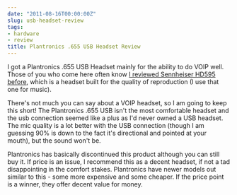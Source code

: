```yaml
---
date: "2011-08-16T00:00:00Z"
slug: usb-headset-review
tags:
- hardware
- review
title: Plantronics .655 USB Headset Review
---
```


I got a Plantronics .655 USB Headset mainly for the ability to do VOIP well. 
Those of you who come here often know [I reviewed Sennheiser HD595 before][Senn], 
which is a headset built for the quality of reproduction (I use that one for music).

There's not much you can say about a VOIP headset, so I am going to keep this short! 
The Plantronics .655 USB isn't the most comfortable headset and the usb connection 
seemed like a plus as I'd never owned a USB headset. The mic quality is a lot better 
with the USB connection (though I am guessing 90% is down to the fact it's directional 
and pointed at your mouth), but the sound won't be.

Plantronics has basically discontinued this product although you can still buy it. 
If price is an issue, I recommend this as a decent headset, if not a tad disappointing 
in the comfort stakes. Plantronics have newer models out similar to this - some more 
expensive and some cheaper. If the price point is a winner, they offer decent value for money.


[Senn]: http://neil.grogan.ie/2011/03/review.html